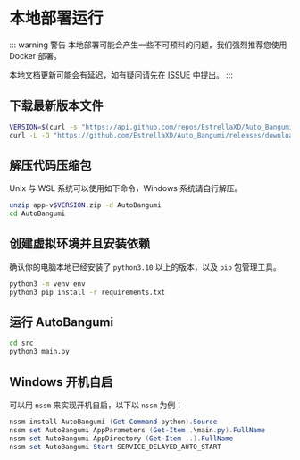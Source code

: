 # 本地部署运行

::: warning 警告
本地部署可能会产生一些不可预料的问题，我们强烈推荐您使用 Docker 部署。

本地文档更新可能会有延迟，如有疑问请先在 [ISSUE](https://github.com/EstrellaXD/Auto_Bangumi/issues) 中提出。
:::

## 下载最新版本文件

```bash
VERSION=$(curl -s "https://api.github.com/repos/EstrellaXD/Auto_Bangumi/releases/latest" | grep '"tag_name":' | sed -E 's/.*"([^"]+)".*/\1/')
curl -L -O "https://github.com/EstrellaXD/Auto_Bangumi/releases/download/$VERSION/app-v$VERSION.zip"
```

## 解压代码压缩包

Unix 与 WSL 系统可以使用如下命令，Windows 系统请自行解压。

```bash
unzip app-v$VERSION.zip -d AutoBangumi
cd AutoBangumi
```


## 创建虚拟环境并且安装依赖
确认你的电脑本地已经安装了 `python3.10` 以上的版本，以及 `pip` 包管理工具。

```bash
python3 -m venv env
python3 pip install -r requirements.txt
```

## 运行 AutoBangumi

```bash
cd src
python3 main.py
```


## Windows 开机自启

可以用 `nssm` 来实现开机自启，以下以 `nssm` 为例：

```powershell
nssm install AutoBangumi (Get-Command python).Source
nssm set AutoBangumi AppParameters (Get-Item .\main.py).FullName
nssm set AutoBangumi AppDirectory (Get-Item ..).FullName
nssm set AutoBangumi Start SERVICE_DELAYED_AUTO_START
```
